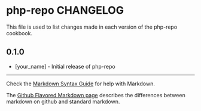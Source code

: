 # php-repo CHANGELOG

This file is used to list changes made in each version of the php-repo cookbook.

## 0.1.0
- [your_name] - Initial release of php-repo

- - -
Check the [Markdown Syntax Guide](http://daringfireball.net/projects/markdown/syntax) for help with Markdown.

The [Github Flavored Markdown page](http://github.github.com/github-flavored-markdown/) describes the differences between markdown on github and standard markdown.
